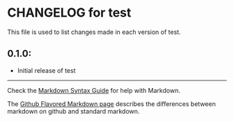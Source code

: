 # CHANGELOG for test

This file is used to list changes made in each version of test.

## 0.1.0:

* Initial release of test

- - - 
Check the [Markdown Syntax Guide](http://daringfireball.net/projects/markdown/syntax) for help with Markdown.

The [Github Flavored Markdown page](http://github.github.com/github-flavored-markdown/) describes the differences between markdown on github and standard markdown.
